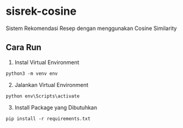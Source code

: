 # sisrek-cosine
Sistem Rekomendasi Resep dengan menggunakan Cosine Similarity

## Cara Run 
1. Instal Virtual Environment
```
python3 -m venv env
```
2. Jalankan Virtual Environment
```
python env\Scripts\activate
```
3. Install Package yang Dibutuhkan
```
pip install -r requirements.txt
```